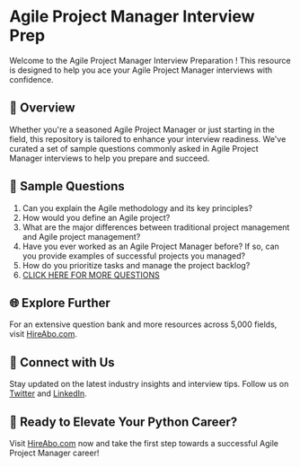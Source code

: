 # Agile Project Manager Interview Prep

Welcome to the Agile Project Manager Interview Preparation ! This resource is designed to help you ace your Agile Project Manager interviews with confidence.

## 🚀 Overview

Whether you're a seasoned Agile Project Manager or just starting in the field, this repository is tailored to enhance your interview readiness. We've curated a set of sample questions commonly asked in Agile Project Manager interviews to help you prepare and succeed.

## 📝 Sample Questions

1. Can you explain the Agile methodology and its key principles?
2. How would you define an Agile project?
3. What are the major differences between traditional project management and Agile project management?
4. Have you ever worked as an Agile Project Manager before? If so, can you provide examples of successful projects you managed?
5. How do you prioritize tasks and manage the project backlog?
6. [CLICK HERE FOR MORE QUESTIONS](https://hireabo.com/job/1_3_7/Agile%20Project%20Manager)

## 🌐 Explore Further

For an extensive question bank and more resources across 5,000 fields, visit [HireAbo.com](https://www.hireabo.com).

## 📱 Connect with Us

Stay updated on the latest industry insights and interview tips. Follow us on [Twitter](https://twitter.com/hireabo) and [LinkedIn](https://www.linkedin.com/in/hire-abo-3609972a8/).

## 🚀 Ready to Elevate Your Python Career?

Visit [HireAbo.com](https://www.hireabo.com) now and take the first step towards a successful Agile Project Manager career!